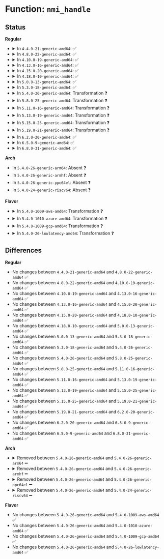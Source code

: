 # Function: <code>nmi_handle</code>

## Status
<b>Regular</b>
<ul>
<li>
<details>
<summary>In <code>4.4.0-21-generic-amd64</code>: ✅</summary>

```c
int nmi_handle(unsigned int type, struct pt_regs * regs)
```

```json
{
  "name": "nmi_handle",
  "collision_type": "Unique Static",
  "inline_type": "No",
  "funcs": [
    {
      "addr": 18446744071579050816,
      "name": "nmi_handle",
      "external": false,
      "loc": "arch/x86/kernel/nmi.c:113",
      "file": "arch/x86/kernel/nmi.c",
      "inline": "seen, unknown",
      "caller_inline": [],
      "caller_func": [
        "arch/x86/kernel/nmi.c:default_do_nmi",
        "arch/x86/kernel/nmi.c:default_do_nmi"
      ]
    }
  ],
  "symbols": [
    {
      "addr": 18446744071579050816,
      "name": "nmi_handle",
      "section": ".text",
      "bind": "STB_LOCAL",
      "size": 283
    }
  ]
}
```
</details>
</li>
<li>
<details>
<summary>In <code>4.8.0-22-generic-amd64</code>: ✅</summary>

```c
int nmi_handle(unsigned int type, struct pt_regs * regs)
```

```json
{
  "name": "nmi_handle",
  "collision_type": "Unique Static",
  "inline_type": "No",
  "funcs": [
    {
      "addr": 18446744071579047024,
      "name": "nmi_handle",
      "external": false,
      "loc": "arch/x86/kernel/nmi.c:116",
      "file": "arch/x86/kernel/nmi.c",
      "inline": "seen, unknown",
      "caller_inline": [],
      "caller_func": [
        "arch/x86/kernel/nmi.c:default_do_nmi"
      ]
    }
  ],
  "symbols": [
    {
      "addr": 18446744071579047024,
      "name": "nmi_handle",
      "section": ".text",
      "bind": "STB_LOCAL",
      "size": 274
    }
  ]
}
```
</details>
</li>
<li>
<details>
<summary>In <code>4.10.0-19-generic-amd64</code>: ✅</summary>

```c
int nmi_handle(unsigned int type, struct pt_regs * regs)
```

```json
{
  "name": "nmi_handle",
  "collision_type": "Unique Static",
  "inline_type": "No",
  "funcs": [
    {
      "addr": 18446744071579046080,
      "name": "nmi_handle",
      "external": false,
      "loc": "arch/x86/kernel/nmi.c:116",
      "file": "arch/x86/kernel/nmi.c",
      "inline": "seen, unknown",
      "caller_inline": [],
      "caller_func": [
        "arch/x86/kernel/nmi.c:default_do_nmi"
      ]
    }
  ],
  "symbols": [
    {
      "addr": 18446744071579046080,
      "name": "nmi_handle",
      "section": ".text",
      "bind": "STB_LOCAL",
      "size": 274
    }
  ]
}
```
</details>
</li>
<li>
<details>
<summary>In <code>4.13.0-16-generic-amd64</code>: ✅</summary>

```c
int nmi_handle(unsigned int type, struct pt_regs * regs)
```

```json
{
  "name": "nmi_handle",
  "collision_type": "Unique Static",
  "inline_type": "No",
  "funcs": [
    {
      "addr": 18446744071579038624,
      "name": "nmi_handle",
      "external": false,
      "loc": "arch/x86/kernel/nmi.c:118",
      "file": "arch/x86/kernel/nmi.c",
      "inline": "seen, unknown",
      "caller_inline": [],
      "caller_func": [
        "arch/x86/kernel/nmi.c:default_do_nmi"
      ]
    }
  ],
  "symbols": [
    {
      "addr": 18446744071579038624,
      "name": "nmi_handle",
      "section": ".text",
      "bind": "STB_LOCAL",
      "size": 273
    }
  ]
}
```
</details>
</li>
<li>
<details>
<summary>In <code>4.15.0-20-generic-amd64</code>: ✅</summary>

```c
int nmi_handle(unsigned int type, struct pt_regs * regs)
```

```json
{
  "name": "nmi_handle",
  "collision_type": "Unique Static",
  "inline_type": "No",
  "funcs": [
    {
      "addr": 18446744071579046816,
      "name": "nmi_handle",
      "external": false,
      "loc": "arch/x86/kernel/nmi.c:118",
      "file": "arch/x86/kernel/nmi.c",
      "inline": "seen, unknown",
      "caller_inline": [],
      "caller_func": [
        "arch/x86/kernel/nmi.c:default_do_nmi"
      ]
    }
  ],
  "symbols": [
    {
      "addr": 18446744071579046816,
      "name": "nmi_handle",
      "section": ".text",
      "bind": "STB_LOCAL",
      "size": 281
    }
  ]
}
```
</details>
</li>
<li>
<details>
<summary>In <code>4.18.0-10-generic-amd64</code>: ✅</summary>

```c
int nmi_handle(unsigned int type, struct pt_regs * regs)
```

```json
{
  "name": "nmi_handle",
  "collision_type": "Unique Static",
  "inline_type": "No",
  "funcs": [
    {
      "addr": 18446744071579051824,
      "name": "nmi_handle",
      "external": false,
      "loc": "arch/x86/kernel/nmi.c:118",
      "file": "arch/x86/kernel/nmi.c",
      "inline": "seen, unknown",
      "caller_inline": [],
      "caller_func": [
        "arch/x86/kernel/nmi.c:default_do_nmi"
      ]
    }
  ],
  "symbols": [
    {
      "addr": 18446744071579051824,
      "name": "nmi_handle",
      "section": ".text",
      "bind": "STB_LOCAL",
      "size": 284
    }
  ]
}
```
</details>
</li>
<li>
<details>
<summary>In <code>5.0.0-13-generic-amd64</code>: ✅</summary>

```c
int nmi_handle(unsigned int type, struct pt_regs * regs)
```

```json
{
  "name": "nmi_handle",
  "collision_type": "Unique Static",
  "inline_type": "No",
  "funcs": [
    {
      "addr": 18446744071579056624,
      "name": "nmi_handle",
      "external": false,
      "loc": "arch/x86/kernel/nmi.c:118",
      "file": "arch/x86/kernel/nmi.c",
      "inline": "seen, unknown",
      "caller_inline": [],
      "caller_func": [
        "arch/x86/kernel/nmi.c:default_do_nmi"
      ]
    }
  ],
  "symbols": [
    {
      "addr": 18446744071579056624,
      "name": "nmi_handle",
      "section": ".text",
      "bind": "STB_LOCAL",
      "size": 284
    }
  ]
}
```
</details>
</li>
<li>
<details>
<summary>In <code>5.3.0-18-generic-amd64</code>: ✅</summary>

```c
int nmi_handle(unsigned int type, struct pt_regs * regs)
```

```json
{
  "name": "nmi_handle",
  "collision_type": "Unique Static",
  "inline_type": "No",
  "funcs": [
    {
      "addr": 18446744071579064192,
      "name": "nmi_handle",
      "external": false,
      "loc": "arch/x86/kernel/nmi.c:121",
      "file": "arch/x86/kernel/nmi.c",
      "inline": "seen, unknown",
      "caller_inline": [],
      "caller_func": [
        "arch/x86/kernel/nmi.c:default_do_nmi"
      ]
    }
  ],
  "symbols": [
    {
      "addr": 18446744071579064192,
      "name": "nmi_handle",
      "section": ".text",
      "bind": "STB_LOCAL",
      "size": 266
    }
  ]
}
```
</details>
</li>
<li>
<details>
<summary>In <code>5.4.0-26-generic-amd64</code>: Transformation ❓</summary>

```c
int nmi_handle(unsigned int type, struct pt_regs * regs)
```

```json
{
  "name": "nmi_handle",
  "collision_type": "Unique Static",
  "inline_type": "No",
  "funcs": [
    {
      "addr": 0,
      "name": "nmi_handle",
      "external": false,
      "loc": "arch/x86/kernel/nmi.c:125",
      "file": "arch/x86/kernel/nmi.c",
      "inline": "seen, unknown",
      "caller_inline": [],
      "caller_func": [
        "arch/x86/kernel/nmi.c:default_do_nmi"
      ]
    }
  ],
  "symbols": [
    {
      "addr": 18446744071579066512,
      "name": "nmi_handle",
      "section": ".text",
      "bind": "STB_LOCAL",
      "size": 292
    },
    {
      "addr": 18446744071579067954,
      "name": "nmi_handle.cold",
      "section": ".text",
      "bind": "STB_LOCAL",
      "size": 52
    }
  ]
}
```
</details>
</li>
<li>
<details>
<summary>In <code>5.8.0-25-generic-amd64</code>: Transformation ❓</summary>

```c
int nmi_handle(unsigned int type, struct pt_regs * regs)
```

```json
{
  "name": "nmi_handle",
  "collision_type": "Unique Static",
  "inline_type": "No",
  "funcs": [
    {
      "addr": 0,
      "name": "nmi_handle",
      "external": false,
      "loc": "arch/x86/kernel/nmi.c:121",
      "file": "arch/x86/kernel/nmi.c",
      "inline": "seen, unknown",
      "caller_inline": [],
      "caller_func": [
        "arch/x86/kernel/nmi.c:default_do_nmi",
        "arch/x86/kernel/nmi.c:default_do_nmi",
        "arch/x86/kernel/nmi.c:default_do_nmi",
        "arch/x86/kernel/nmi.c:unknown_nmi_error"
      ]
    }
  ],
  "symbols": [
    {
      "addr": 18446744071579074960,
      "name": "nmi_handle",
      "section": ".text",
      "bind": "STB_LOCAL",
      "size": 275
    },
    {
      "addr": 18446744071579075662,
      "name": "nmi_handle.cold",
      "section": ".text",
      "bind": "STB_LOCAL",
      "size": 52
    }
  ]
}
```
</details>
</li>
<li>
<details>
<summary>In <code>5.11.0-16-generic-amd64</code>: Transformation ❓</summary>

```c
int nmi_handle(unsigned int type, struct pt_regs * regs)
```

```json
{
  "name": "nmi_handle",
  "collision_type": "Unique Static",
  "inline_type": "No",
  "funcs": [
    {
      "addr": 0,
      "name": "nmi_handle",
      "external": false,
      "loc": "arch/x86/kernel/nmi.c:121",
      "file": "arch/x86/kernel/nmi.c",
      "inline": "seen, unknown",
      "caller_inline": [],
      "caller_func": [
        "arch/x86/kernel/nmi.c:default_do_nmi",
        "arch/x86/kernel/nmi.c:default_do_nmi",
        "arch/x86/kernel/nmi.c:default_do_nmi",
        "arch/x86/kernel/nmi.c:unknown_nmi_error"
      ]
    }
  ],
  "symbols": [
    {
      "addr": 18446744071579077840,
      "name": "nmi_handle",
      "section": ".text",
      "bind": "STB_LOCAL",
      "size": 258
    },
    {
      "addr": 18446744071591246372,
      "name": "nmi_handle.cold",
      "section": ".text",
      "bind": "STB_LOCAL",
      "size": 52
    }
  ]
}
```
</details>
</li>
<li>
<details>
<summary>In <code>5.13.0-19-generic-amd64</code>: Transformation ❓</summary>

```c
int nmi_handle(unsigned int type, struct pt_regs * regs)
```

```json
{
  "name": "nmi_handle",
  "collision_type": "Unique Static",
  "inline_type": "No",
  "funcs": [
    {
      "addr": 0,
      "name": "nmi_handle",
      "external": false,
      "loc": "arch/x86/kernel/nmi.c:121",
      "file": "arch/x86/kernel/nmi.c",
      "inline": "seen, unknown",
      "caller_inline": [],
      "caller_func": [
        "arch/x86/kernel/nmi.c:default_do_nmi",
        "arch/x86/kernel/nmi.c:default_do_nmi",
        "arch/x86/kernel/nmi.c:default_do_nmi",
        "arch/x86/kernel/nmi.c:unknown_nmi_error"
      ]
    }
  ],
  "symbols": [
    {
      "addr": 18446744071579084768,
      "name": "nmi_handle",
      "section": ".text",
      "bind": "STB_LOCAL",
      "size": 258
    },
    {
      "addr": 18446744071591190166,
      "name": "nmi_handle.cold",
      "section": ".text",
      "bind": "STB_LOCAL",
      "size": 52
    }
  ]
}
```
</details>
</li>
<li>
<details>
<summary>In <code>5.15.0-25-generic-amd64</code>: Transformation ❓</summary>

```c
int nmi_handle(unsigned int type, struct pt_regs * regs)
```

```json
{
  "name": "nmi_handle",
  "collision_type": "Unique Static",
  "inline_type": "No",
  "funcs": [
    {
      "addr": 0,
      "name": "nmi_handle",
      "external": false,
      "loc": "arch/x86/kernel/nmi.c:121",
      "file": "arch/x86/kernel/nmi.c",
      "inline": "seen, unknown",
      "caller_inline": [],
      "caller_func": [
        "arch/x86/kernel/nmi.c:default_do_nmi",
        "arch/x86/kernel/nmi.c:default_do_nmi",
        "arch/x86/kernel/nmi.c:default_do_nmi",
        "arch/x86/kernel/nmi.c:unknown_nmi_error"
      ]
    }
  ],
  "symbols": [
    {
      "addr": 18446744071579107760,
      "name": "nmi_handle",
      "section": ".text",
      "bind": "STB_LOCAL",
      "size": 284
    },
    {
      "addr": 18446744071592053728,
      "name": "nmi_handle.cold",
      "section": ".text",
      "bind": "STB_LOCAL",
      "size": 52
    }
  ]
}
```
</details>
</li>
<li>
<details>
<summary>In <code>5.19.0-21-generic-amd64</code>: Transformation ❓</summary>

```c
int nmi_handle(unsigned int type, struct pt_regs * regs)
```

```json
{
  "name": "nmi_handle",
  "collision_type": "Unique Static",
  "inline_type": "No",
  "funcs": [
    {
      "addr": 0,
      "name": "nmi_handle",
      "external": false,
      "loc": "arch/x86/kernel/nmi.c:121",
      "file": "arch/x86/kernel/nmi.c",
      "inline": "seen, unknown",
      "caller_inline": [],
      "caller_func": [
        "arch/x86/kernel/nmi.c:default_do_nmi",
        "arch/x86/kernel/nmi.c:default_do_nmi",
        "arch/x86/kernel/nmi.c:default_do_nmi"
      ]
    }
  ],
  "symbols": [
    {
      "addr": 18446744071579138336,
      "name": "nmi_handle",
      "section": ".text",
      "bind": "STB_LOCAL",
      "size": 318
    },
    {
      "addr": 18446744071593820342,
      "name": "nmi_handle.cold",
      "section": ".text",
      "bind": "STB_LOCAL",
      "size": 52
    }
  ]
}
```
</details>
</li>
<li>
<details>
<summary>In <code>6.2.0-20-generic-amd64</code>: ✅</summary>

```c
int nmi_handle(unsigned int type, struct pt_regs * regs)
```

```json
{
  "name": "nmi_handle",
  "collision_type": "Unique Static",
  "inline_type": "No",
  "funcs": [
    {
      "addr": 18446744071579181968,
      "name": "nmi_handle",
      "external": false,
      "loc": "arch/x86/kernel/nmi.c:121",
      "file": "arch/x86/kernel/nmi.c",
      "inline": "seen, unknown",
      "caller_inline": [],
      "caller_func": [
        "arch/x86/kernel/nmi.c:default_do_nmi"
      ]
    }
  ],
  "symbols": [
    {
      "addr": 18446744071579181968,
      "name": "nmi_handle",
      "section": ".text",
      "bind": "STB_LOCAL",
      "size": 376
    }
  ]
}
```
</details>
</li>
<li>
<details>
<summary>In <code>6.5.0-9-generic-amd64</code>: ✅</summary>

```c
int nmi_handle(unsigned int type, struct pt_regs * regs)
```

```json
{
  "name": "nmi_handle",
  "collision_type": "Unique Static",
  "inline_type": "No",
  "funcs": [
    {
      "addr": 18446744071579185696,
      "name": "nmi_handle",
      "external": false,
      "loc": "arch/x86/kernel/nmi.c:130",
      "file": "arch/x86/kernel/nmi.c",
      "inline": "seen, unknown",
      "caller_inline": [],
      "caller_func": [
        "arch/x86/kernel/nmi.c:default_do_nmi"
      ]
    }
  ],
  "symbols": [
    {
      "addr": 18446744071579185696,
      "name": "nmi_handle",
      "section": ".text",
      "bind": "STB_LOCAL",
      "size": 376
    }
  ]
}
```
</details>
</li>
<li>
<details>
<summary>In <code>6.8.0-31-generic-amd64</code>: ✅</summary>

```c
int nmi_handle(unsigned int type, struct pt_regs * regs)
```

```json
{
  "name": "nmi_handle",
  "collision_type": "Unique Static",
  "inline_type": "No",
  "funcs": [
    {
      "addr": 18446744071579214912,
      "name": "nmi_handle",
      "external": false,
      "loc": "arch/x86/kernel/nmi.c:131",
      "file": "arch/x86/kernel/nmi.c",
      "inline": "seen, unknown",
      "caller_inline": [],
      "caller_func": [
        "arch/x86/kernel/nmi.c:default_do_nmi"
      ]
    }
  ],
  "symbols": [
    {
      "addr": 18446744071579214912,
      "name": "nmi_handle",
      "section": ".text",
      "bind": "STB_LOCAL",
      "size": 376
    }
  ]
}
```
</details>
</li>
</ul>
<b>Arch</b>
<ul>
<li>
In <code>5.4.0-26-generic-arm64</code>: Absent ❓
</li>
<li>
In <code>5.4.0-26-generic-armhf</code>: Absent ❓
</li>
<li>
In <code>5.4.0-26-generic-ppc64el</code>: Absent ❓
</li>
<li>
In <code>5.4.0-24-generic-riscv64</code>: Absent ❓
</li>
</ul>
<b>Flavor</b>
<ul>
<li>
<details>
<summary>In <code>5.4.0-1009-aws-amd64</code>: Transformation ❓</summary>

```c
int nmi_handle(unsigned int type, struct pt_regs * regs)
```

```json
{
  "name": "nmi_handle",
  "collision_type": "Unique Static",
  "inline_type": "No",
  "funcs": [
    {
      "addr": 0,
      "name": "nmi_handle",
      "external": false,
      "loc": "arch/x86/kernel/nmi.c:125",
      "file": "arch/x86/kernel/nmi.c",
      "inline": "seen, unknown",
      "caller_inline": [],
      "caller_func": [
        "arch/x86/kernel/nmi.c:default_do_nmi"
      ]
    }
  ],
  "symbols": [
    {
      "addr": 18446744071579066864,
      "name": "nmi_handle",
      "section": ".text",
      "bind": "STB_LOCAL",
      "size": 292
    },
    {
      "addr": 18446744071579068306,
      "name": "nmi_handle.cold",
      "section": ".text",
      "bind": "STB_LOCAL",
      "size": 52
    }
  ]
}
```
</details>
</li>
<li>
<details>
<summary>In <code>5.4.0-1010-azure-amd64</code>: Transformation ❓</summary>

```c
int nmi_handle(unsigned int type, struct pt_regs * regs)
```

```json
{
  "name": "nmi_handle",
  "collision_type": "Unique Static",
  "inline_type": "No",
  "funcs": [
    {
      "addr": 0,
      "name": "nmi_handle",
      "external": false,
      "loc": "arch/x86/kernel/nmi.c:125",
      "file": "arch/x86/kernel/nmi.c",
      "inline": "seen, unknown",
      "caller_inline": [],
      "caller_func": [
        "arch/x86/kernel/nmi.c:default_do_nmi"
      ]
    }
  ],
  "symbols": [
    {
      "addr": 18446744071578999616,
      "name": "nmi_handle",
      "section": ".text",
      "bind": "STB_LOCAL",
      "size": 292
    },
    {
      "addr": 18446744071579001042,
      "name": "nmi_handle.cold",
      "section": ".text",
      "bind": "STB_LOCAL",
      "size": 52
    }
  ]
}
```
</details>
</li>
<li>
<details>
<summary>In <code>5.4.0-1009-gcp-amd64</code>: Transformation ❓</summary>

```c
int nmi_handle(unsigned int type, struct pt_regs * regs)
```

```json
{
  "name": "nmi_handle",
  "collision_type": "Unique Static",
  "inline_type": "No",
  "funcs": [
    {
      "addr": 0,
      "name": "nmi_handle",
      "external": false,
      "loc": "arch/x86/kernel/nmi.c:125",
      "file": "arch/x86/kernel/nmi.c",
      "inline": "seen, unknown",
      "caller_inline": [],
      "caller_func": [
        "arch/x86/kernel/nmi.c:default_do_nmi"
      ]
    }
  ],
  "symbols": [
    {
      "addr": 18446744071579066448,
      "name": "nmi_handle",
      "section": ".text",
      "bind": "STB_LOCAL",
      "size": 292
    },
    {
      "addr": 18446744071579067890,
      "name": "nmi_handle.cold",
      "section": ".text",
      "bind": "STB_LOCAL",
      "size": 52
    }
  ]
}
```
</details>
</li>
<li>
<details>
<summary>In <code>5.4.0-26-lowlatency-amd64</code>: Transformation ❓</summary>

```c
int nmi_handle(unsigned int type, struct pt_regs * regs)
```

```json
{
  "name": "nmi_handle",
  "collision_type": "Unique Static",
  "inline_type": "No",
  "funcs": [
    {
      "addr": 0,
      "name": "nmi_handle",
      "external": false,
      "loc": "arch/x86/kernel/nmi.c:125",
      "file": "arch/x86/kernel/nmi.c",
      "inline": "seen, unknown",
      "caller_inline": [],
      "caller_func": [
        "arch/x86/kernel/nmi.c:default_do_nmi"
      ]
    }
  ],
  "symbols": [
    {
      "addr": 18446744071579070512,
      "name": "nmi_handle",
      "section": ".text",
      "bind": "STB_LOCAL",
      "size": 329
    },
    {
      "addr": 18446744071579071986,
      "name": "nmi_handle.cold",
      "section": ".text",
      "bind": "STB_LOCAL",
      "size": 52
    }
  ]
}
```
</details>
</li>
</ul>

## Differences
<b>Regular</b>
<ul>
<li>
No changes between <code>4.4.0-21-generic-amd64</code> and <code>4.8.0-22-generic-amd64</code> ✅
</li>
<li>
No changes between <code>4.8.0-22-generic-amd64</code> and <code>4.10.0-19-generic-amd64</code> ✅
</li>
<li>
No changes between <code>4.10.0-19-generic-amd64</code> and <code>4.13.0-16-generic-amd64</code> ✅
</li>
<li>
No changes between <code>4.13.0-16-generic-amd64</code> and <code>4.15.0-20-generic-amd64</code> ✅
</li>
<li>
No changes between <code>4.15.0-20-generic-amd64</code> and <code>4.18.0-10-generic-amd64</code> ✅
</li>
<li>
No changes between <code>4.18.0-10-generic-amd64</code> and <code>5.0.0-13-generic-amd64</code> ✅
</li>
<li>
No changes between <code>5.0.0-13-generic-amd64</code> and <code>5.3.0-18-generic-amd64</code> ✅
</li>
<li>
No changes between <code>5.3.0-18-generic-amd64</code> and <code>5.4.0-26-generic-amd64</code> ✅
</li>
<li>
No changes between <code>5.4.0-26-generic-amd64</code> and <code>5.8.0-25-generic-amd64</code> ✅
</li>
<li>
No changes between <code>5.8.0-25-generic-amd64</code> and <code>5.11.0-16-generic-amd64</code> ✅
</li>
<li>
No changes between <code>5.11.0-16-generic-amd64</code> and <code>5.13.0-19-generic-amd64</code> ✅
</li>
<li>
No changes between <code>5.13.0-19-generic-amd64</code> and <code>5.15.0-25-generic-amd64</code> ✅
</li>
<li>
No changes between <code>5.15.0-25-generic-amd64</code> and <code>5.19.0-21-generic-amd64</code> ✅
</li>
<li>
No changes between <code>5.19.0-21-generic-amd64</code> and <code>6.2.0-20-generic-amd64</code> ✅
</li>
<li>
No changes between <code>6.2.0-20-generic-amd64</code> and <code>6.5.0-9-generic-amd64</code> ✅
</li>
<li>
No changes between <code>6.5.0-9-generic-amd64</code> and <code>6.8.0-31-generic-amd64</code> ✅
</li>
</ul>
<b>Arch</b>
<ul>
<li>
<details>
<summary>Removed between <code>5.4.0-26-generic-amd64</code> and <code>5.4.0-26-generic-arm64</code> ➖</summary>

```c
int nmi_handle(unsigned int type, struct pt_regs * regs)
```
</details>
</li>
<li>
<details>
<summary>Removed between <code>5.4.0-26-generic-amd64</code> and <code>5.4.0-26-generic-armhf</code> ➖</summary>

```c
int nmi_handle(unsigned int type, struct pt_regs * regs)
```
</details>
</li>
<li>
<details>
<summary>Removed between <code>5.4.0-26-generic-amd64</code> and <code>5.4.0-26-generic-ppc64el</code> ➖</summary>

```c
int nmi_handle(unsigned int type, struct pt_regs * regs)
```
</details>
</li>
<li>
<details>
<summary>Removed between <code>5.4.0-26-generic-amd64</code> and <code>5.4.0-24-generic-riscv64</code> ➖</summary>

```c
int nmi_handle(unsigned int type, struct pt_regs * regs)
```
</details>
</li>
</ul>
<b>Flavor</b>
<ul>
<li>
No changes between <code>5.4.0-26-generic-amd64</code> and <code>5.4.0-1009-aws-amd64</code> ✅
</li>
<li>
No changes between <code>5.4.0-26-generic-amd64</code> and <code>5.4.0-1010-azure-amd64</code> ✅
</li>
<li>
No changes between <code>5.4.0-26-generic-amd64</code> and <code>5.4.0-1009-gcp-amd64</code> ✅
</li>
<li>
No changes between <code>5.4.0-26-generic-amd64</code> and <code>5.4.0-26-lowlatency-amd64</code> ✅
</li>
</ul>
